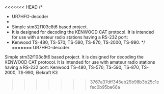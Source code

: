<<<<<<< HEAD
/*
 * UR7HFO-decoder
 *
 * Simple stm32f103c8t6 based project.
 * It is designed for decoding the KENWOOD CAT protocol. It is intended for use with amateur radio stations having a RS-232 port:
 * Kenwood TS-480, TS-570, TS-590, TS-870, TS-2000, TS-990.
*/
=======
UR7HFO-decoder

Simple stm32f103c8t6 based project.
It is designed for decoding the KENWOOD CAT protocol. It is intended for use with amateur radio stations having a RS-232 port:
Kenwood TS-480, TS-570, TS-590, TS-870, TS-2000, TS-990, Elekraft K3
>>>>>>> 3767a37dff345eb29b98b3b25c1efec0b95be66a
